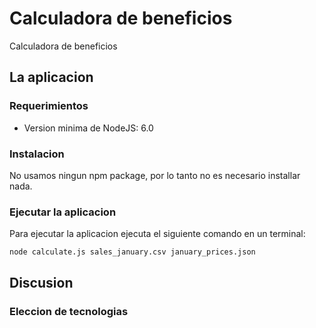 # Calculadora de beneficios 
Calculadora de beneficios 

## La aplicacion

### Requerimientos

- Version minima de NodeJS: 6.0

### Instalacion

No usamos ningun npm package, por lo tanto no es necesario installar nada.

### Ejecutar la aplicacion

Para ejecutar la aplicacion ejecuta el siguiente comando en un terminal:

```
node calculate.js sales_january.csv january_prices.json
```

## Discusion

### Eleccion de tecnologias